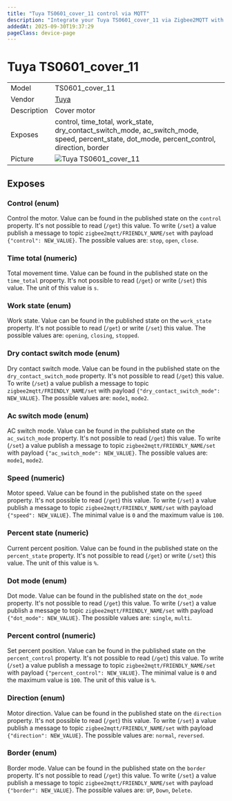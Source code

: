 ```yaml
---
title: "Tuya TS0601_cover_11 control via MQTT"
description: "Integrate your Tuya TS0601_cover_11 via Zigbee2MQTT with whatever smart home infrastructure you are using without the vendor's bridge or gateway."
addedAt: 2025-09-30T19:37:29
pageClass: device-page
---
```


<!-- !!!! -->
<!-- ATTENTION: This file is auto-generated through docgen! -->
<!-- You can only edit the "Notes"-Section between the two comment lines "Notes BEGIN" and "Notes END". -->
<!-- Do not use h1 or h2 heading within "## Notes"-Section. -->
<!-- !!!! -->

# Tuya TS0601_cover_11

|     |     |
|-----|-----|
| Model | TS0601_cover_11  |
| Vendor  | [Tuya](/supported-devices/#v=Tuya)  |
| Description | Cover motor |
| Exposes | control, time_total, work_state, dry_contact_switch_mode, ac_switch_mode, speed, percent_state, dot_mode, percent_control, direction, border |
| Picture | ![Tuya TS0601_cover_11](https://www.zigbee2mqtt.io/images/devices/TS0601_cover_11.png) |


<!-- Notes BEGIN: You can edit here. Add "## Notes" headline if not already present. -->


<!-- Notes END: Do not edit below this line -->




## Exposes

### Control (enum)
Control the motor.
Value can be found in the published state on the `control` property.
It's not possible to read (`/get`) this value.
To write (`/set`) a value publish a message to topic `zigbee2mqtt/FRIENDLY_NAME/set` with payload `{"control": NEW_VALUE}`.
The possible values are: `stop`, `open`, `close`.

### Time total (numeric)
Total movement time.
Value can be found in the published state on the `time_total` property.
It's not possible to read (`/get`) or write (`/set`) this value.
The unit of this value is `s`.

### Work state (enum)
Work state.
Value can be found in the published state on the `work_state` property.
It's not possible to read (`/get`) or write (`/set`) this value.
The possible values are: `opening`, `closing`, `stopped`.

### Dry contact switch mode (enum)
Dry contact switch mode.
Value can be found in the published state on the `dry_contact_switch_mode` property.
It's not possible to read (`/get`) this value.
To write (`/set`) a value publish a message to topic `zigbee2mqtt/FRIENDLY_NAME/set` with payload `{"dry_contact_switch_mode": NEW_VALUE}`.
The possible values are: `mode1`, `mode2`.

### Ac switch mode (enum)
AC switch mode.
Value can be found in the published state on the `ac_switch_mode` property.
It's not possible to read (`/get`) this value.
To write (`/set`) a value publish a message to topic `zigbee2mqtt/FRIENDLY_NAME/set` with payload `{"ac_switch_mode": NEW_VALUE}`.
The possible values are: `mode1`, `mode2`.

### Speed (numeric)
Motor speed.
Value can be found in the published state on the `speed` property.
It's not possible to read (`/get`) this value.
To write (`/set`) a value publish a message to topic `zigbee2mqtt/FRIENDLY_NAME/set` with payload `{"speed": NEW_VALUE}`.
The minimal value is `0` and the maximum value is `100`.

### Percent state (numeric)
Current percent position.
Value can be found in the published state on the `percent_state` property.
It's not possible to read (`/get`) or write (`/set`) this value.
The unit of this value is `%`.

### Dot mode (enum)
Dot mode.
Value can be found in the published state on the `dot_mode` property.
It's not possible to read (`/get`) this value.
To write (`/set`) a value publish a message to topic `zigbee2mqtt/FRIENDLY_NAME/set` with payload `{"dot_mode": NEW_VALUE}`.
The possible values are: `single`, `multi`.

### Percent control (numeric)
Set percent position.
Value can be found in the published state on the `percent_control` property.
It's not possible to read (`/get`) this value.
To write (`/set`) a value publish a message to topic `zigbee2mqtt/FRIENDLY_NAME/set` with payload `{"percent_control": NEW_VALUE}`.
The minimal value is `0` and the maximum value is `100`.
The unit of this value is `%`.

### Direction (enum)
Motor direction.
Value can be found in the published state on the `direction` property.
It's not possible to read (`/get`) this value.
To write (`/set`) a value publish a message to topic `zigbee2mqtt/FRIENDLY_NAME/set` with payload `{"direction": NEW_VALUE}`.
The possible values are: `normal`, `reversed`.

### Border (enum)
Border mode.
Value can be found in the published state on the `border` property.
It's not possible to read (`/get`) this value.
To write (`/set`) a value publish a message to topic `zigbee2mqtt/FRIENDLY_NAME/set` with payload `{"border": NEW_VALUE}`.
The possible values are: `UP`, `Down`, `Delete`.

